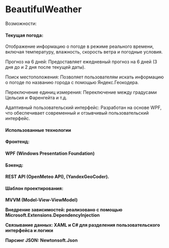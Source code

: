 # BeautifulWeather

Возможности:<br>

<h4>Текущая погода:</h4>Отображение информацию о погоде в режиме реального времени, включая температуру, влажность, скорость ветра и погодные условия.<br>

Прогноз на 6 дней: Предоставляет ежедневный прогноз на 6 дней (3 дня до и 2 дня после текущей даты).

Поиск местоположения: Позволяет пользователям искать информацию о погоде по названию города с помощью Яндекс.Геокодера.

Переключение единиц измерения: Переключение между градусами Цельсия и Фаренгейта и т.д.

Адаптивный пользовательский интерфейс: Разработан на основе WPF, что обеспечивает современный и отзывчивый пользовательский интерфейс.

<h4>Использованные технологии<h4>
<h4>Фронтенд:<h4> WPF (Windows Presentation Foundation)

<h4>Бэкенд:<h4> REST API (OpenMeteo API), (YandexGeoCoder).

<h4>Шаблон проектирования:<h4> MVVM (Model-View-ViewModel)

Внедрение зависимостей: реализовано с помощью Microsoft.Extensions.DependencyInjection

Связывание данных: XAML и C# для разделения пользовательского интерфейса и логики

Парсинг JSON: Newtonsoft.Json
